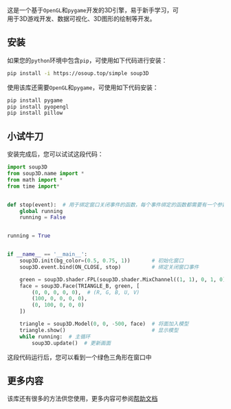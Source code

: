 这是一个基于`OpenGL`和`pygame`开发的3D引擎，易于新手学习，可  
用于3D游戏开发、数据可视化、3D图形的绘制等开发。

## 安装

如果您的`python`环境中包含`pip`，可使用如下代码进行安装：

```bash
pip install -i https://osoup.top/simple soup3D
```

使用该库还需要`OpenGL`和`pygame`，可使用如下代码安装：

```bash
pip install pygame
pip install pyopengl
pip install pillow
```

## 小试牛刀

安装完成后，您可以试试这段代码：

```python
import soup3D
from soup3D.name import *
from math import *
from time import*


def stop(event):  # 用于绑定窗口关闭事件的函数，每个事件绑定的函数都需要有一个参数。
    global running
    running = False


running = True


if __name__ == '__main__':
    soup3D.init(bg_color=(0.5, 0.75, 1))       # 初始化窗口
    soup3D.event.bind(ON_CLOSE, stop)          # 绑定关闭窗口事件

    green = soup3D.shader.FPL(soup3D.shader.MixChannel((1, 1), 0, 1, 0))  # 创建绿色材质
    face = soup3D.Face(TRIANGLE_B, green, [                               # 创建面
        (0, 0, 0, 0, 0),  # (R, G, B, U, V)
        (100, 0, 0, 0, 0),
        (0, 100, 0, 0, 0)
    ])

    triangle = soup3D.Model(0, 0, -500, face)  # 将面加入模型
    triangle.show()                            # 显示模型
    while running:  # 主循环
        soup3D.update()  # 更新画面

```

这段代码运行后，您可以看到一个绿色三角形在窗口中

## 更多内容

该库还有很多的方法供您使用，更多内容可参阅[帮助文档](./help.md)
